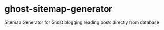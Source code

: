 ghost-sitemap-generator
=======================

Sitemap Generator for Ghost blogging reading posts directly from database
